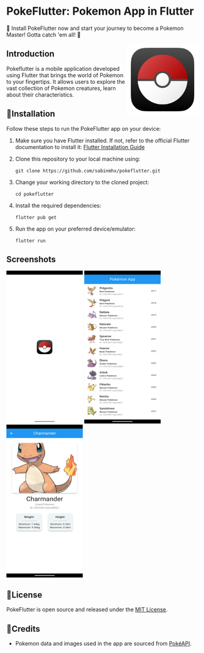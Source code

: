 # PokeFlutter: Pokemon App in Flutter

📱 Install PokeFlutter now and start your journey to become a Pokemon Master! Gotta catch 'em all! 🌟

<img align="right" alt="Pokeflutter Logo" src="https://raw.githubusercontent.com/sabinmhx/pokeflutter/master/assets/icon.png" height="190"/>


## Introduction

Pokeflutter is a mobile application developed using Flutter that brings the world of Pokemon to your fingertips. It allows users to explore the vast collection of Pokemon creatures, learn about their characteristics.

## 📱Installation

Follow these steps to run the PokeFlutter app on your device:

1. Make sure you have Flutter installed. If not, refer to the official Flutter documentation to install it: [Flutter Installation Guide](https://flutter.dev/docs/get-started/install)

2. Clone this repository to your local machine using:

    ```
    git clone https://github.com/sabinmhx/pokeflutter.git
    ```

3. Change your working directory to the cloned project:

    ```
    cd pokeflutter
    ```

4. Install the required dependencies:

    ```
    flutter pub get
    ```

5. Run the app on your preferred device/emulator:

    ```
    flutter run
    ```


## Screenshots

<p float="left">
    <img alt="Loading Screen" src="https://raw.githubusercontent.com/sabinmhx/pokeflutter/master/screenshots/pokeflutter_splash_screen.png" width="200" height="400"/>
    <img alt="Home Page" src="https://raw.githubusercontent.com/sabinmhx/pokeflutter/master/screenshots/pokeflutter_home_page.png" width="200" height="400"/>
    <img alt="Details Page" src="https://raw.githubusercontent.com/sabinmhx/pokeflutter/master/screenshots/pokeflutter_details_page.png" width="200" height="400"/>
</p>


## 📄License

PokeFlutter is open source and released under the [MIT License](LICENSE).

## 🙏Credits

- Pokemon data and images used in the app are sourced from [PokéAPI](https://pokeapi.co/).
